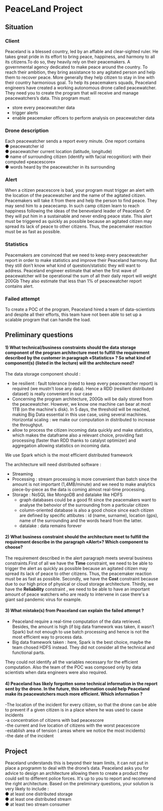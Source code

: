 # PeaceLand Project 

## Situation 
 

### Client 
 

Peaceland is a blessed country, led by an affable and clear-sighted ruler. He takes great pride in its effort to bring peace, happiness, and harmony to all its citizens.To do so, they heavily rely on their peacemakers. A governmental agency dedicated to make peace around the country. To reach their ambition, they bring assistance to any agitated person and help them to recover peace. More generally they help citizen to stay in line with their country harmonious goal. To help its peacemakers squads, Peaceland engineers have created a working autonomous drone called peacewatcher. They need you to create the program that will receive and manage 
peacewatchers’s data. This program must: 
- store every peacewatcher data 
- trigger alerts 
- enable peacemaker officers to perform analysis on peacewatcher data 
 

### Drone description 
Each peacewatcher sends a report every minute. 
One report contains  
● peacewatcher id   
● peacewatcher current location (latitude, longitude)   
● name of surrounding citizen (identify with facial recognition) with their 
computed «peacescore»   
● words heard by the peacewatcher in its surrounding   
 

### Alert 

 
When a citizen peacescore is bad, your program must trigger an alert with the location of the peacewatcher and the name of the agitated citizen. 
Peacemakers will take it from there and help the person to find peace. 
They may send him to a peacecamp. In such camp citizen learn to reach 
happiness following the ideas of the beneveland leader of Peaceland. Or they will put him in a sustainable and never ending peace state. 
This alert must be triggered as quickly as possible because an agitated citizen may spread its lack of peace to other citizens. Thus, the peacemaker reaction must be as fast as possible. 

 
### Statistics 
Peacemakers are convinced that we need to keep every peacewatcher report in 
order to make statistics and improve their Peaceland harmony. But they still don’t know what kind of question/statistic they will want to address. 
Peaceland engineer estimate that when the first wave of peacewatcher will be 
operational the sum of all their daily report will weight 200Gb 
They also estimate that less than 1% of peacewatcher report contains alert. 
 

### Failed attempt 
To create a POC of the program, Peaceland hired a team of data-scientists and despite all their efforts, this team have not been able to set up a scalable program that can handle the load. 

 

## Preliminary questions 
 

#### 1) What technical/business constraints should the data storage component of the program architecture meet to fulfill the requirement described by the customer in paragraph «Statistics» ? So what kind of component(s) (listed in the lecture) will the architecture need? 
 

The data storage component should :

- be resilient : fault tolerance (need to keep every peacewatcher report) is required (we mustn’t lose any data). Hence a RDD (resilient distributed dataset) is really convenient in our case
- Concerning the program architecture, 200Gb will be daily stored from the peacewatcher. However, we know one machine can bear at most 1TB (on the machine's disk). In 5 days, the threshold will be reached, making Big Data essential in this use case, using several machines. Horizontal scaling : we make our computation in distributed to increase the throughput. 
- allow to process the citizen incoming data quickly and make statistics, which makes the dataframe also a relevant choice, providing fast processing (faster than RDD thanks to catalyst optimizer) and aggregation allowing statistics on incoming data. 

We use Spark which is the most efficient distributed framework

The architecture will need distributed software :
- Streaming
- Processing : stream processing is more convenient than batch since the amount is not important (1,4MB/minute) and we need to make analytics piece-by-piece as the data is coming almost real-time processing.
- Storage : NoSQL like MongoDB and datalake like HDFS
  - graph databases could be a good fit since the peacemakers want to analyse the behovior of the surrounding from a particular citizen
  - column-oriented database is also a good choice since each citizen are defined by specific attibutes : id (name, surname), location (gps), name of the surrounding and the words heard from the latter.
  - datalake : data remains forever 
 

#### 2) What business constraint should the architecture meet to fulfill the requirement describe in the paragraph «Alert»? Which component to choose? 
 The requirement described in the alert paragraph meets several business constraints.First of all we have the <b>Time</b> constraint, we need to be able to trigger the alert as quickly as possible because an agitated citizen may spread its lack of peace to other citizens. Thus, the peacemaker reaction must be as fast as possible. Secondly, we have the <b>Cost</b> constraint because due to our high price of physical or cloud storage architecture. Thirdly, we have the <b>Reliability</b> constraint , we need to be able to have an important amount of peace watchers who are ready to intervene in case there's a giant sad pandemic virus for example.
 
 

#### 3) What mistake(s) from Peaceland can explain the failed attempt ? 

- Peaceland require a real-time computation of the data retrieved. Besides, the amount is high (if big data framework was taken, it wasn’t Spark) but not enough to use batch processing and hence is not the most efficient way to process data.
- Big data framework taken : here, Spark is the best choice, maybe the team chosed HDFS instead.
They did not consider all the technical and functional parts.  

They could not identify all the variables necessary for the efficient computation.
Also the team of the POC was composed only by data scientists when data engineers were also required.



 
#### 4) Peaceland has likely forgotten some technical information in the report sent by the drone. In the future, this information could help Peaceland make its peacewatchers much more efficient. Which information ? 
-The location of the incident for every citizen, so that the drone can be able to prevent if a given citizen is in a place where he was used to cause incidents   
-a concentration of citizens with bad peacescore   
-the current and live location of citizens with the worst peacescore   
-establish area of tension ( areas where we notice the most incidents)  
-the date of the incident  

## Project 

 
Peaceland understands this is beyond their team limits, it can not put in place a programm to deal with the drone’s data. Peaceland asks you for advice to design an architecture allowing them to create a product they could sell to different police forces. 
It's up to you to report and recommend the right architecture. 
Based on the preliminary questions, your solution is very likely to include :   
● at least one distributed storage   
● at least one distributed stream   
● at least two stream consumer   
